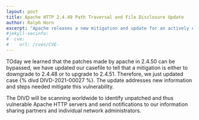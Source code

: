 ```yaml
---
layout: post
title: Apache HTTP 2.4.49 Path Traversal and File Disclosure Update
author: Ralph Horn
excerpt: "Apache releases a new mitigation and update for an actively exploited web server zero-day"
#jekyll-secinfo:
#  cve:
#    url: /cves/CVE-
---
```

TOday we learned that the patches made by apache in 2.4.50 can be bypassed, we have updated our casefile to tell that a mitigation is either to downgrade to 2.4.48 or to upgrade to 2.4.51. 
Therefore, we just updated case {% divd DIVD-2021-00027 %}. The update addresses new information and steps needed mitigate this vulnerability. 

The DIVD will  be scanning worldwide to identify unpatched and thus vulnerable Apache HTTP servers and send notifications to our information sharing partners and individual network administrators.

